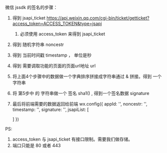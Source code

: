 微信 jssdk 的签名的步骤：

1. 得到 jsapi_ticket   https://api.weixin.qq.com/cgi-bin/ticket/getticket?access_token=ACCESS_TOKEN&type=jsapi
   1. 必须使用 access_token 来得到 jsapi_ticket

2. 得到 随机字符串 noncestr

3. 得到 当前时间戳 timestamp ， 单位是秒

4. 得到 需要调取功能的页面的页面url地址 url

5. 将上面4个步骤中的数据做一个字典排序拼接成字符串通过 & 拼接。得到 一个 字符串

6. 将 第5步中 的 字符串做一个 签名 sha1() , 得到一个签名数据 signature

7. 最后将前端需要的数据返回给前端
   wx.config({
     appId: '',
     noncestr: '',
     timestamp: '',
     signature: '',
     jsapiList: [

     ]
   })


PS:
1. access_token 与 jsapi_ticket 有接口限制。需要我们做存储。
2. 端口只能是 80 或者 443
